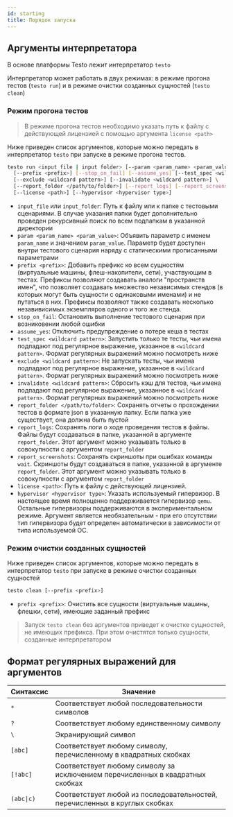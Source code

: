 ```yaml
---
id: starting
title: Порядок запуска
---
```


## Аргументы интерпретатора

В основе платформы Testo лежит интерпретатор `testo`

Интерпретатор может работать в двух режимах: в режиме прогона тестов
(`testo run`) и в режиме очистки созданных сущностей (`testo clean`)

### Режим прогона тестов

> В режиме прогона тестов необходимо указать путь к файлу с действующей
> лицензией с помощью аргумента `license <path>`

Ниже приведен список аргументов, которые можно передать в интерпретатор
`testo` при запуске в режиме прогона тестов.

```sh
testo run <input file | input folder> [--param <param_name> <param_value>]... \
  [--prefix <prefix>] [--stop_on_fail] [--assume_yes] [--test_spec <wildcard pattern>] \
  [--exclude <wildcard pattern>] [--invalidate <wildcard pattern>] \
  [--report_folder </path/to/folder>] [--report_logs] [--report_screenshots] \
  [--license <path>] [--hypervisor <hypervisor type>]
```

-   `input_file` или `input_folder`: Путь к файлу или к папке с
    тестовыми сценариями. В случае указания папки будет дополнительно
    проведен рекурсивный поиск по всем подпапкам в указанной директории
-   `param <param_name> <param_value>`: Объявить параметр с именем
    `param_name` и значением `param_value`. Параметр будет доступен
    внутри тестового сценария наряду с статическими прописанными
    параметрами
-   `prefix <prefix>`: Добавить префикс ко всем сущностям (виртуальные
    машины, флеш-накопители, сети), участвующим в тестах. Префиксы
    позволяют создавать аналоги \"пространств имен\", что позволяет
    создавать множество независимых стендов (в которых могут быть
    сущности с одинаковыми именами) и не путаться в них. Префиксы
    позволяют также создавать несколько незавивисимых экземпляров одного
    и того же стенда.
-   `stop_on_fail`: Остановить выполнение тестового сценария при
    возниковении любой ошибки
-   `assume_yes`: Отключить предупреждение о потере кеша в тестах
-   `test_spec <wildcard pattern>`: Запустить только те тесты, чьи имена
    подпадают под регулярное выражение, указанное в
    `<wildcard pattern>`. Формат регулярных выражений можно посмотреть
    ниже
-   `exclude <wildcard pattern>`: Не запускать тесты, чьи имена
    подпадают под регулярное выражение, указанное в
    `<wildcard pattern>`. Формат регулярных выражений можно посмотреть
    ниже
-   `invalidate <wildcard pattern>`: Сбросить кэш для тестов, чьи имена
    подпадают под регулярное выражение, указанное в
    `<wildcard pattern>`. Формат регулярных выражений можно посмотреть
    ниже
-   `report_folder </path/to/folder>`: Сохранять отчеты о прохождении
    тестов в формате json в указанную папку. Если папка уже существует,
    она должна быть пустой
-   `report_logs`: Сохранять логи о ходе проведения тестов в файлы.
    Файлы будут создаваться в папке, указанной в аргументе
    `report_folder`. Этот аргумент можно указывать только в совокупности
    с аргументом `report_folder`
-   `report_screenshots`: Сохранять скриншоты при ошибках команды
    `wait`. Скриншоты будут создаваться в папке, указанной в аргументе
    `report_folder`. Этот аргумент можно указывать только в совокупности
    с аргументом `report_folder`
-   `license <path>`: Путь к файлу с действующей лицензией.
-   `hypervisor <hypervisor type>`: Указать используемый гипервизор. В
    настоящее время полноценно поддерживается гипервизор `qemu`.
    Остальные гипервизоры поддерживаются в экспериментальном режиме.
    Аргумент является необязательным - при его отсутствии тип
    гипервизора будет определен автоматически в зависимости от типа
    используемой ОС.

### Режим очистки созданных сущностей

Ниже приведен список аргументов, которые можно передать в интерпретатор
`testo` при запуске в режиме очистки созданных сущностей

```sh
testo clean [--prefix <prefix>]
```

-   `prefix <prefix>`: Очистить все сущности (виртуальные машины,
    флешки, сети), имеющие заданный префикс

> Запуск `testo clean` без аргументов приведет к очистке сущностей, не
> имеющих префикса. При этом очистятся только сущности, созданные
> интерпретатором

## Формат регулярных выражений для аргументов

| Синтаксис | Значение |
| --- | --- |
| `*` | Соответствует любой последовательности символов |
| `?` | Соответствует любому единственному символу |
| `\` | Экранирующий символ |
| `[abc]` | Соответствует любому символу, перечисленному в квадратных скобках |
| `[!abc]` | Соответствует любому символу за исключением перечисленных в квадратных скобках |
| <code>(abc&#124;c)</code> | Соответствует любой из последовательностей, перечисленных в круглых скобках |
